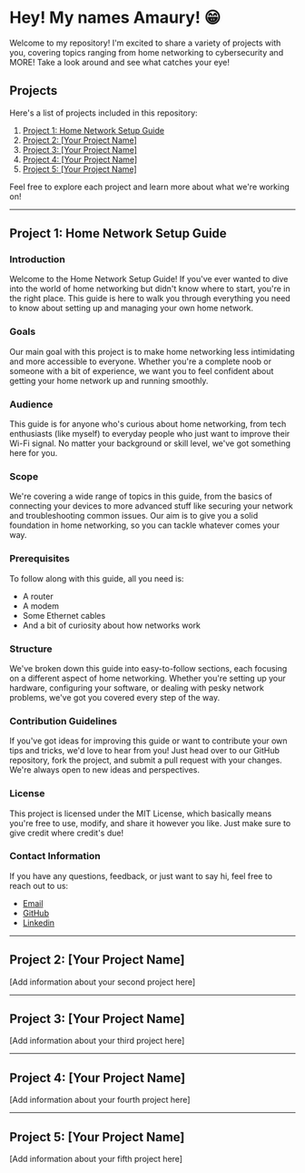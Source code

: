 # Hey! My names Amaury! 😁

Welcome to my repository! I'm excited to share a variety of projects with you, covering topics ranging from home networking to cybersecurity and MORE! Take a look around and see what catches your eye!

## Projects

Here's a list of projects included in this repository:

1. [Project 1: Home Network Setup Guide](#project-1-home-network-setup-guide)
2. [Project 2: [Your Project Name]](#project-2-your-project-name)
3. [Project 3: [Your Project Name]](#project-3-your-project-name)
4. [Project 4: [Your Project Name]](#project-4-your-project-name)
5. [Project 5: [Your Project Name]](#project-5-your-project-name)

Feel free to explore each project and learn more about what we're working on!

---

## Project 1: Home Network Setup Guide

### Introduction
Welcome to the Home Network Setup Guide! If you've ever wanted to dive into the world of home networking but didn't know where to start, you're in the right place. This guide is here to walk you through everything you need to know about setting up and managing your own home network.

### Goals
Our main goal with this project is to make home networking less intimidating and more accessible to everyone. Whether you're a complete noob or someone with a bit of experience, we want you to feel confident about getting your home network up and running smoothly.

### Audience
This guide is for anyone who's curious about home networking, from tech enthusiasts (like myself) to everyday people who just want to improve their Wi-Fi signal. No matter your background or skill level, we've got something here for you.

### Scope
We're covering a wide range of topics in this guide, from the basics of connecting your devices to more advanced stuff like securing your network and troubleshooting common issues. Our aim is to give you a solid foundation in home networking, so you can tackle whatever comes your way.

### Prerequisites
To follow along with this guide, all you need is:
- A router
- A modem
- Some Ethernet cables
- And a bit of curiosity about how networks work

### Structure
We've broken down this guide into easy-to-follow sections, each focusing on a different aspect of home networking. Whether you're setting up your hardware, configuring your software, or dealing with pesky network problems, we've got you covered every step of the way.

### Contribution Guidelines
If you've got ideas for improving this guide or want to contribute your own tips and tricks, we'd love to hear from you! Just head over to our GitHub repository, fork the project, and submit a pull request with your changes. We're always open to new ideas and perspectives.

### License
This project is licensed under the MIT License, which basically means you're free to use, modify, and share it however you like. Just make sure to give credit where credit's due!

### Contact Information
If you have any questions, feedback, or just want to say hi, feel free to reach out to us:
- [Email](mailto:Diazamaury923@gmail.com)
- [GitHub](https://Github.com/Yruamazaid923)
- [Linkedin](https://Linkedin.com/in/AmauryDiaz)

---

## Project 2: [Your Project Name]

[Add information about your second project here]

---

## Project 3: [Your Project Name]

[Add information about your third project here]

---

## Project 4: [Your Project Name]

[Add information about your fourth project here]

---

## Project 5: [Your Project Name]

[Add information about your fifth project here]
